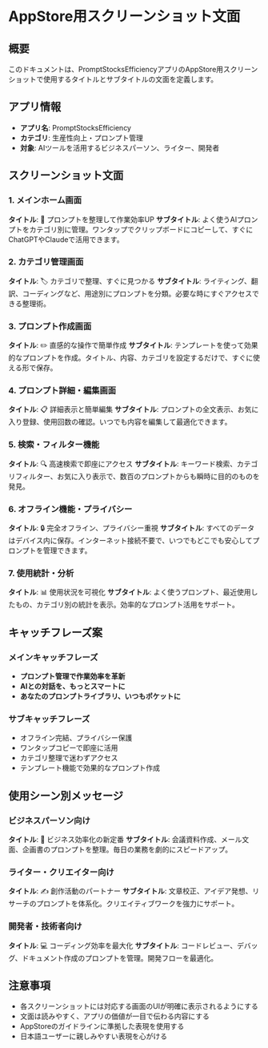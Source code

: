 # AppStore用スクリーンショット文面

## 概要

このドキュメントは、PromptStocksEfficiencyアプリのAppStore用スクリーンショットで使用するタイトルとサブタイトルの文面を定義します。

## アプリ情報

- **アプリ名**: PromptStocksEfficiency
- **カテゴリ**: 生産性向上・プロンプト管理
- **対象**: AIツールを活用するビジネスパーソン、ライター、開発者

## スクリーンショット文面

### 1. メインホーム画面

**タイトル**: 📝 プロンプトを整理して作業効率UP
**サブタイトル**: よく使うAIプロンプトをカテゴリ別に管理。ワンタップでクリップボードにコピーして、すぐにChatGPTやClaudeで活用できます。

### 2. カテゴリ管理画面

**タイトル**: 🏷️ カテゴリで整理、すぐに見つかる
**サブタイトル**: ライティング、翻訳、コーディングなど、用途別にプロンプトを分類。必要な時にすぐアクセスできる整理術。

### 3. プロンプト作成画面

**タイトル**: ✏️ 直感的な操作で簡単作成
**サブタイトル**: テンプレートを使って効果的なプロンプトを作成。タイトル、内容、カテゴリを設定するだけで、すぐに使える形で保存。

### 4. プロンプト詳細・編集画面

**タイトル**: 📋 詳細表示と簡単編集
**サブタイトル**: プロンプトの全文表示、お気に入り登録、使用回数の確認。いつでも内容を編集して最適化できます。

### 5. 検索・フィルター機能

**タイトル**: 🔍 高速検索で即座にアクセス
**サブタイトル**: キーワード検索、カテゴリフィルター、お気に入り表示で、数百のプロンプトからも瞬時に目的のものを発見。

### 6. オフライン機能・プライバシー

**タイトル**: 🔒 完全オフライン、プライバシー重視
**サブタイトル**: すべてのデータはデバイス内に保存。インターネット接続不要で、いつでもどこでも安心してプロンプトを管理できます。

### 7. 使用統計・分析

**タイトル**: 📊 使用状況を可視化
**サブタイトル**: よく使うプロンプト、最近使用したもの、カテゴリ別の統計を表示。効率的なプロンプト活用をサポート。

## キャッチフレーズ案

### メインキャッチフレーズ
- **プロンプト管理で作業効率を革新**
- **AIとの対話を、もっとスマートに**
- **あなたのプロンプトライブラリ、いつもポケットに**

### サブキャッチフレーズ
- オフライン完結、プライバシー保護
- ワンタップコピーで即座に活用
- カテゴリ整理で迷わずアクセス
- テンプレート機能で効果的なプロンプト作成

## 使用シーン別メッセージ

### ビジネスパーソン向け
**タイトル**: 💼 ビジネス効率化の新定番
**サブタイトル**: 会議資料作成、メール文面、企画書のプロンプトを整理。毎日の業務を劇的にスピードアップ。

### ライター・クリエイター向け
**タイトル**: ✍️ 創作活動のパートナー
**サブタイトル**: 文章校正、アイデア発想、リサーチのプロンプトを体系化。クリエイティブワークを強力にサポート。

### 開発者・技術者向け
**タイトル**: 💻 コーディング効率を最大化
**サブタイトル**: コードレビュー、デバッグ、ドキュメント作成のプロンプトを管理。開発フローを最適化。

## 注意事項

- 各スクリーンショットには対応する画面のUIが明確に表示されるようにする
- 文面は読みやすく、アプリの価値が一目で伝わる内容にする
- AppStoreのガイドラインに準拠した表現を使用する
- 日本語ユーザーに親しみやすい表現を心がける
